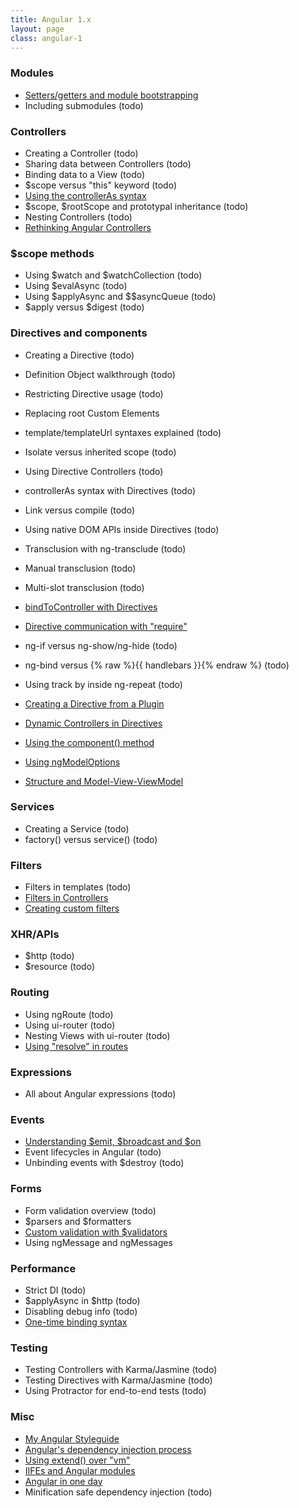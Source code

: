```yaml
---
title: Angular 1.x
layout: page
class: angular-1
---
```


### Modules

* [Setters/getters and module bootstrapping](/angular-modules-setters-getters)
* Including submodules (todo)

### Controllers

* Creating a Controller (todo)
* Sharing data between Controllers (todo)
* Binding data to a View (todo)
* $scope versus "this" keyword (todo)
* [Using the controllerAs syntax](/digging-into-angulars-controller-as-syntax)
* $scope, $rootScope and prototypal inheritance (todo)
* Nesting Controllers (todo)
* [Rethinking Angular Controllers](/rethinking-angular-js-controllers)

### $scope methods

* Using $watch and $watchCollection (todo)
* Using $evalAsync (todo)
* Using $applyAsync and $$asyncQueue (todo)
* $apply versus $digest (todo)

### Directives and components

* Creating a Directive (todo)
* Definition Object walkthrough (todo)
* Restricting Directive usage (todo)
* Replacing root Custom Elements
* template/templateUrl syntaxes explained (todo)
* Isolate versus inherited scope (todo)
* Using Directive Controllers (todo)
* controllerAs syntax with Directives (todo)
* Link versus compile (todo)
* Using native DOM APIs inside Directives (todo)
* Transclusion with ng-transclude (todo)
* Manual transclusion (todo)
* Multi-slot transclusion (todo)
* [bindToController with Directives](/no-scope-soup-bind-to-controller-angularjs)
* [Directive communication with "require"](/directive-to-directive-communication-with-require)


* ng-if versus ng-show/ng-hide (todo)
* ng-bind versus {% raw %}{{ handlebars }}{% endraw %} (todo)
* Using track by inside ng-repeat (todo)

* [Creating a Directive from a Plugin](/creating-an-angularjs-directive-from-one-of-your-existing-plugins-scripts)
* [Dynamic Controllers in Directives](/dynamic-controllers-in-directives-with-the-undocumented-name-property)
* [Using the component() method](/exploring-the-angular-1-5-component-method)
* [Using ngModelOptions](/super-fast-angular-ng-model-options-limit-digest-cycles)
* [Structure and Model-View-ViewModel](/killing-it-with-angular-directives-structure-and-mvvm)

### Services

* Creating a Service (todo)
* factory() versus service() (todo)

### Filters

* Filters in templates (todo)
* [Filters in Controllers](/use-controller-filters-to-prevent-digest-performance-issues)
* [Creating custom filters](/everything-about-custom-filters-in-angular-js)

### XHR/APIs

* $http (todo)
* $resource (todo)

### Routing

* Using ngRoute (todo)
* Using ui-router (todo)
* Nesting Views with ui-router (todo)
* [Using "resolve" in routes](/resolve-promises-in-angular-routes)

### Expressions

* All about Angular expressions (todo)

### Events

* [Understanding $emit, $broadcast and $on](/all-about-angulars-emit-broadcast-on-publish-subscribing)
* Event lifecycles in Angular (todo)
* Unbinding events with $destroy (todo)

### Forms

* Form validation overview (todo)
* $parsers and $formatters
* [Custom validation with $validators](/moving-from-ng-model-parsers-to-ng-model-validates-ng-messages)
* Using ngMessage and ngMessages

### Performance

* Strict DI (todo)
* $applyAsync in $http (todo)
* Disabling debug info (todo)
* [One-time binding syntax](/angular-one-time-binding-syntax)

### Testing

* Testing Controllers with Karma/Jasmine (todo)
* Testing Directives with Karma/Jasmine (todo)
* Using Protractor for end-to-end tests (todo)

### Misc

* [My Angular Styleguide](//github.com/toddmotto/angularjs-styleguide)
* [Angular's dependency injection process](/angular-js-dependency-injection-annotation-process)
* [Using extend() over "vm"](/a-better-way-to-scope-angular-extend-no-more-vm-this)
* [IIFEs and Angular modules](/minimal-angular-module-syntax-approach-using-an-iife)
* [Angular in one day](/ultimate-guide-to-learning-angular-js-in-one-day)
* Minification safe dependency injection (todo)
